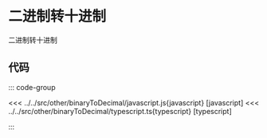 # 二进制转十进制

二进制转十进制

## 代码

::: code-group

<<< ../../src/other/binaryToDecimal/javascript.js{javascript} [javascript]
<<< ../../src/other/binaryToDecimal/typescript.ts{typescript} [typescript]

:::
